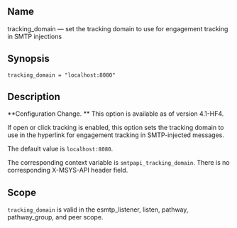 <a name="config.tracking_domain"></a>
## Name

tracking_domain — set the tracking domain to use for engagement tracking in SMTP injections

## Synopsis

`tracking_domain = "localhost:8080"`

<a name="idp27179808"></a>
## Description

**Configuration Change. ** This option is available as of version 4.1-HF4.

If open or click tracking is enabled, this option sets the tracking domain to use in the hyperlink for engagement tracking in SMTP-injected messages.

The default value is `localhost:8080`.

The corresponding context variable is `smtpapi_tracking_domain`. There is no corresponding X-MSYS-API header field.

<a name="idp27185312"></a>
## Scope

`tracking_domain` is valid in the esmtp_listener, listen, pathway, pathway_group, and peer scope.
